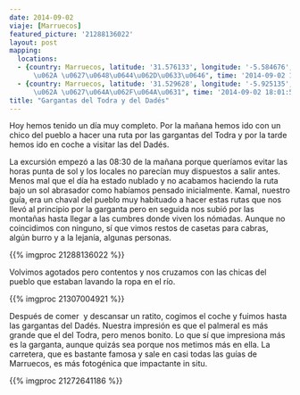 ```yaml
---
date: 2014-09-02
viaje: [Marruecos]
featured_picture: '21288136022'
layout: post
mapping:
  locations:
  - {country: Marruecos, latitude: '31.576133', longitude: '-5.584676', place: "\u0627\u064A\
      \u062A \u0627\u0648\u0644\u062D\u0633\u0646", time: '2014-09-02 11:45:10'}
  - {country: Marruecos, latitude: '31.529628', longitude: '-5.925135', place: "\u0627\u064A\
      \u062A \u0627\u064A\u062F\u064A\u0631", time: '2014-09-02 18:01:57'}
title: "Gargantas del Todra y del Dadés"
---
```

<p>Hoy hemos tenido un día muy completo. Por la mañana hemos ido con un chico del pueblo a hacer una ruta por las gargantas del Todra y por la tarde hemos ido en coche a visitar las del Dadés.

La excursión empezó a las 08:30 de la mañana porque queríamos evitar las horas punta de sol y los locales no parecían muy dispuestos a salir antes. Menos mal que el día ha estado nublado y no acabamos haciendo la ruta bajo un sol abrasador como habíamos pensado inicialmente. Kamal, nuestro guía, era un chaval del pueblo muy habituado a hacer estas rutas que nos llevó al principio por la garganta pero en seguida nos subió por las montañas hasta llegar a las cumbres donde viven los nómadas. Aunque no coincidimos con ninguno, sí que vimos restos de casetas para cabras, algún burro y a la lejanía, algunas personas.

{{% imgproc 21288136022 %}}

Volvimos agotados pero contentos y nos cruzamos con las chicas del pueblo que estaban lavando la ropa en el río.

{{% imgproc 21307004921 %}}

Después de comer  y descansar un ratito, cogimos el coche y fuimos hasta las gargantas del Dadés. Nuestra impresión es que el palmeral es más grande que el del Todra, pero menos bonito. Lo que sí que impresiona más es la garganta, aunque quizás sea porque nos metimos más en ella. La carretera, que es bastante famosa y sale en casi todas las guías de Marruecos, es más fotogénica que impactante in situ.

{{% imgproc 21272641186 %}}
